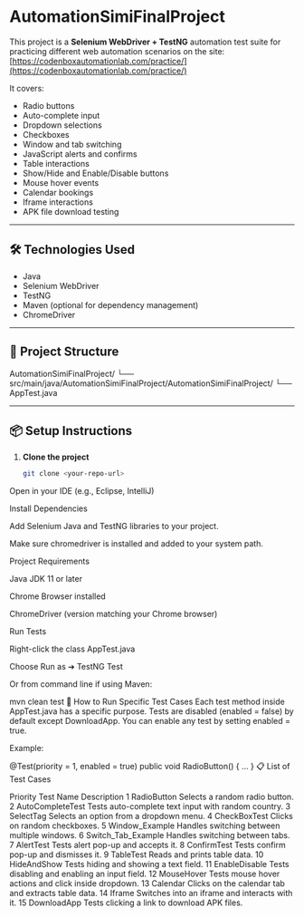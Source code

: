 # AutomationSimiFinalProject

This project is a **Selenium WebDriver + TestNG** automation test suite for practicing different web automation scenarios on the site:  
[https://codenboxautomationlab.com/practice/](https://codenboxautomationlab.com/practice/)

It covers:
- Radio buttons
- Auto-complete input
- Dropdown selections
- Checkboxes
- Window and tab switching
- JavaScript alerts and confirms
- Table interactions
- Show/Hide and Enable/Disable buttons
- Mouse hover events
- Calendar bookings
- Iframe interactions
- APK file download testing

---

## 🛠 Technologies Used

- Java
- Selenium WebDriver
- TestNG
- Maven (optional for dependency management)
- ChromeDriver

---

## 📂 Project Structure

AutomationSimiFinalProject/ └── src/main/java/AutomationSimiFinalProject/AutomationSimiFinalProject/ └── AppTest.java



---

## 📦 Setup Instructions

1. **Clone the project**
   ```bash
   git clone <your-repo-url>
Open in your IDE (e.g., Eclipse, IntelliJ)

Install Dependencies

Add Selenium Java and TestNG libraries to your project.

Make sure chromedriver is installed and added to your system path.

Project Requirements

Java JDK 11 or later

Chrome Browser installed

ChromeDriver (version matching your Chrome browser)

Run Tests

Right-click the class AppTest.java

Choose Run as ➔ TestNG Test

Or from command line if using Maven:


mvn clean test
🚀 How to Run Specific Test Cases
Each test method inside AppTest.java has a specific purpose. Tests are disabled (enabled = false) by default except DownloadApp.
You can enable any test by setting enabled = true.

Example:


@Test(priority = 1, enabled = true)
public void RadioButton() {
    ...
}
📋 List of Test Cases

Priority	Test Name	Description
1	RadioButton	Selects a random radio button.
2	AutoCompleteTest	Tests auto-complete text input with random country.
3	SelectTag	Selects an option from a dropdown menu.
4	CheckBoxTest	Clicks on random checkboxes.
5	Window_Example	Handles switching between multiple windows.
6	Switch_Tab_Example	Handles switching between tabs.
7	AlertTest	Tests alert pop-up and accepts it.
8	ConfirmTest	Tests confirm pop-up and dismisses it.
9	TableTest	Reads and prints table data.
10	HideAndShow	Tests hiding and showing a text field.
11	EnableDisable	Tests disabling and enabling an input field.
12	MouseHover	Tests mouse hover actions and click inside dropdown.
13	Calendar	Clicks on the calendar tab and extracts table data.
14	Iframe	Switches into an iframe and interacts with it.
15	DownloadApp	Tests clicking a link to download APK files.